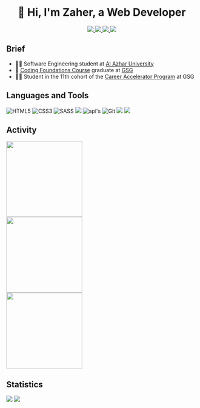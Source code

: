 <h1 align="center">👋 Hi, I'm Zaher, a Web Developer</h1>
<p align="center">
    <a href="https://www.facebook.com/ZaherAbuAmr">
    <img src="https://badges.aleen42.com/src/facebook.svg" />
    </a>
    <a href="https://codepen.io/Zaher-aa">
    <img src="https://badges.aleen42.com/src/codepen.svg" />
    </a>
    <a href="mailto:zaherabuamro@gmail.com?subject=Email From GitHub Account">
    <img src="https://img.shields.io/badge/Gmail-zaherabuamro%40gmail.com-orange" />
    </a>
    <a href="https://www.freecodecamp.org/zaher-aa">
    <img src="https://img.shields.io/badge/-freeCodeCamp-333333?style=flat&logo=freecodecamp" />
    </a>
</p>

## Brief
- 👨‍🎓 Software Engineering student at [Al Azhar University](http://www.alazhar.edu.ps/eng/index.asp)
- 🥳️ [Coding Foundations Course](https://gazaskygeeks.com/coders-fundamentals-course/) graduate at [GSG](https://gazaskygeeks.com/)
- 👨‍💻 Student in the 11th cohort of the [Career Accelerator Program](https://gazaskygeeks.com/coders-career-accelerator-course/) at GSG


## Languages and Tools
![HTML5](https://img.shields.io/badge/-HTML5-333333?style=flat&logo=HTML5)
![CSS3](https://img.shields.io/badge/-CSS3-333333?style=flat&logo=CSS3&logoColor=1572B6)
![SASS](https://img.shields.io/badge/-SASS-333333?style=flat&logo=SASS)
<img src="https://badges.aleen42.com/src/javascript.svg" />
![api's](https://img.shields.io/badge/-API'S-333333?style=flat&logo=api's)
![Git](https://img.shields.io/badge/-Git-333333?style=flat&logo=git)
<img src="https://badges.aleen42.com/src/github.svg" />
<img src="https://badges.aleen42.com/src/visual_studio_code.svg" />

## Activity
<div style="display: flex; flex-direction: column; justify-content: center;">
  <img height="200em" src="https://github-readme-stats.vercel.app/api?username=zaher-aa&theme=dark&show_icons=true" />
  <img height="200em" src="https://github-readme-stats.vercel.app/api/top-langs/?username=zaher-aa&theme=dark&layout=compact" />
  <img height="200em" src="https://github-readme-streak-stats.herokuapp.com/?user=zaher-aa&theme=dark&date_format=M%20j%5B%2C%20Y%5D" />
</div>

## Statistics

<a href="https://github.com/zaher-aa?tab=followers"><img src="https://img.shields.io/github/followers/zaher-aa" /></a>
<img src="https://komarev.com/ghpvc/?username=zaher-aa" />
